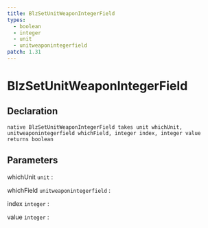 ```yaml
---
title: BlzSetUnitWeaponIntegerField
types:
  - boolean
  - integer
  - unit
  - unitweaponintegerfield
patch: 1.31
---
```


# BlzSetUnitWeaponIntegerField

## Declaration

```jass
native BlzSetUnitWeaponIntegerField takes unit whichUnit, unitweaponintegerfield whichField, integer index, integer value returns boolean
```

## Parameters
whichUnit `unit`
: 

whichField `unitweaponintegerfield`
: 

index `integer`
: 

value `integer`
: 
